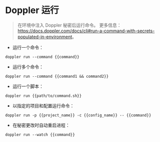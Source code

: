 # Doppler 运行

> 在环境中注入 Doppler 秘密后运行命令。
> 更多信息：<https://docs.doppler.com/docs/cli#run-a-command-with-secrets-populated-in-environment>。

- 运行一个命令：

`doppler run --command {{command}}`

- 运行多个命令：

`doppler run --command {{command1 && command2}}`

- 运行一个脚本：

`doppler run {{path/to/command.sh}}`

- 以指定的项目和配置运行命令：

`doppler run -p {{project_name}} -c {{config_name}} -- {{command}}`

- 在秘密更改时自动重启进程：

`doppler run --watch {{command}}`